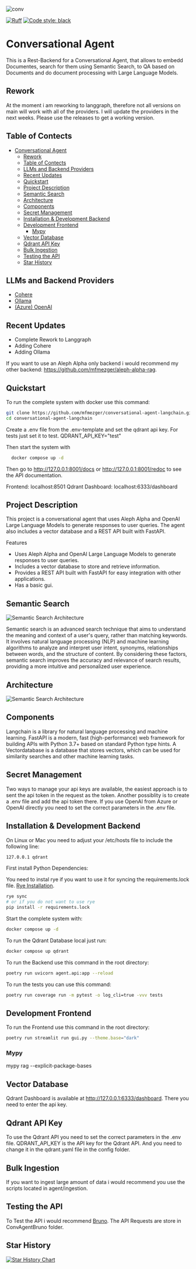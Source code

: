 ![conv](https://socialify.git.ci/mfmezger/conversational-agent-langchain/image?description=1&font=Inter&language=1&name=1&owner=1&pattern=Charlie%20Brown&stargazers=1&theme=Dark)

[![Ruff](https://img.shields.io/endpoint?url=https://raw.githubusercontent.com/charliermarsh/ruff/main/assets/badge/v2.json)](https://github.com/astral-sh/ruff)
<a href="https://github.com/psf/black"><img alt="Code style: black" src="https://img.shields.io/badge/code%20style-black-000000.svg"></a>

# Conversational Agent
This is a Rest-Backend for a Conversational Agent, that allows to embedd Documentes, search for them using Semantic Search, to QA based on Documents and do document processing with Large Language Models.


## Rework

At the moment i am reworking to langgraph, therefore not all versions on main will work with all of the providers. I will update the providers in the next weeks. Please use the releases to get a working version.

## Table of Contects
- [Conversational Agent](#conversational-agent)
  - [Rework](#rework)
  - [Table of Contects](#table-of-contects)
  - [LLMs and Backend Providers](#llms-and-backend-providers)
  - [Recent Updates](#recent-updates)
  - [Quickstart](#quickstart)
  - [Project Description](#project-description)
  - [Semantic Search](#semantic-search)
  - [Architecture](#architecture)
  - [Components](#components)
  - [Secret Management](#secret-management)
  - [Installation \& Development Backend](#installation--development-backend)
  - [Development Frontend](#development-frontend)
    - [Mypy](#mypy)
  - [Vector Database](#vector-database)
  - [Qdrant API Key](#qdrant-api-key)
  - [Bulk Ingestion](#bulk-ingestion)
  - [Testing the API](#testing-the-api)
  - [Star History](#star-history)


## LLMs and Backend Providers

- [Cohere](https://cohere.com/)
- [Ollama](https://ollama.com/)
- [(Azure) OpenAI](https://openai.com/)



## Recent Updates
- Complete Rework to Langgraph
- Adding Cohere
- Adding Ollama

If you want to use an Aleph Alpha only backend i would recommend my other backend: https://github.com/mfmezger/aleph-alpha-rag.


## Quickstart
To run the complete system with docker use this command:

```bash
git clone https://github.com/mfmezger/conversational-agent-langchain.git
cd conversational-agent-langchain
```
Create a .env file from the .env-template and set the qdrant api key. For tests just set it to test.
QDRANT_API_KEY="test"

Then start the system with
```bash
  docker compose up -d
```

Then go to http://127.0.0.1:8001/docs or http://127.0.0.1:8001/redoc to see the API documentation.

Frontend: localhost:8501
Qdrant Dashboard: localhost:6333/dashboard


## Project Description
This project is a conversational agent that uses Aleph Alpha and OpenAI Large Language Models to generate responses to user queries. The agent also includes a vector database and a REST API built with FastAPI.

Features
- Uses Aleph Alpha and OpenAI Large Language Models to generate responses to user queries.
- Includes a vector database to store and retrieve information.
- Provides a REST API built with FastAPI for easy integration with other applications.
- Has a basic gui.

## Semantic Search
![Semantic Search Architecture](resources/search_flow.png)

Semantic search is an advanced search technique that aims to understand the meaning and context of a user's query, rather than matching keywords. It involves natural language processing (NLP) and machine learning algorithms to analyze and interpret user intent, synonyms, relationships between words, and the structure of content. By considering these factors, semantic search improves the accuracy and relevance of search results, providing a more intuitive and personalized user experience.

## Architecture
![Semantic Search Architecture](resources/Architecture.png)

## Components

Langchain is a library for natural language processing and machine learning. FastAPI is a modern, fast (high-performance) web framework for building APIs with Python 3.7+ based on standard Python type hints. A Vectordatabase is a database that stores vectors, which can be used for similarity searches and other machine learning tasks.




## Secret Management

Two ways to manage your api keys are available, the easiest approach is to sent the api token in the request as the token.
Another possiblity is to create a .env file and add the api token there.
If you use OpenAI from Azure or OpenAI directly you need to set the correct parameters in the .env file.


## Installation & Development Backend

On Linux or Mac you need to adjust your /etc/hosts file to include the following line:

```bash
127.0.0.1 qdrant
```



First install Python Dependencies:

You need to instal rye if you want to use it for syncing the requirements.lock file. [Rye Installation](https://rye.astral.sh/guide/installation/).

```bash
rye sync
# or if you do not want to use rye
pip install -r requirements.lock
```

Start the complete system with:

```bash
docker compose up -d
```

To run the Qdrant Database local just run:

```bash
docker compose up qdrant
```


To run the Backend use this command in the root directory:

```bash
poetry run uvicorn agent.api:app --reload
```

To run the tests you can use this command:

```bash
poetry run coverage run -m pytest -o log_cli=true -vvv tests
```

## Development Frontend

To run the Frontend use this command in the root directory:

```bash
poetry run streamlit run gui.py --theme.base="dark"
```

### Mypy

mypy rag --explicit-package-bases

## Vector Database

Qdrant Dashboard is available at http://127.0.0.1:6333/dashboard. There you need to enter the api key.

## Qdrant API Key
To use the Qdrant API you need to set the correct parameters in the .env file.
QDRANT_API_KEY is the API key for the Qdrant API.
And you need to change it in the qdrant.yaml file in the config folder.

## Bulk Ingestion

If you want to ingest large amount of data i would recommend you use the scripts located in agent/ingestion.


## Testing the API
To Test the API i would recommend [Bruno](https://www.usebruno.com/). The API Requests are store in ConvAgentBruno folder.


## Star History

<a href="https://star-history.com/#mfmezger/conversational-agent-langchain&Date">
  <picture>
    <source media="(prefers-color-scheme: dark)" srcset="https://api.star-history.com/svg?repos=mfmezger/conversational-agent-langchain&type=Date&theme=dark" />
    <source media="(prefers-color-scheme: light)" srcset="https://api.star-history.com/svg?repos=mfmezger/conversational-agent-langchain&type=Date" />
    <img alt="Star History Chart" src="https://api.star-history.com/svg?repos=mfmezger/conversational-agent-langchain&type=Date" />
  </picture>
</a>
